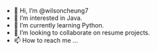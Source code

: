 - 👋 Hi, I’m @wilsoncheung7
- 👀 I’m interested in Java.
- 🌱 I’m currently learning Python.
- 💞️ I’m looking to collaborate on resume projects.
- 📫 How to reach me ...

<!---
wilsoncheung7/wilsoncheung7 is a ✨ special ✨ repository because its `README.md` (this file) appears on your GitHub profile.
You can click the Preview link to take a look at your changes.
--->
